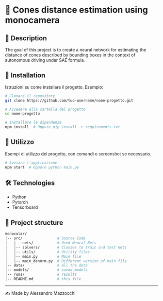 # 📌 Cones distance estimation using monocamera 

## 📖 Description
The goal of this project is to create a neural network for estimating the distance of cones described by bounding boxes in the context of autonomous driving under SAE formula.

## 🚀 Installation
Istruzioni su come installare il progetto. Esempio:
```bash
# Clonare il repository
git clone https://github.com/tuo-username/nome-progetto.git

# Accedere alla cartella del progetto
cd nome-progetto

# Installare le dipendenze
npm install  # Oppure pip install -r requirements.txt
```

## 🔧 Utilizzo
Esempi di utilizzo del progetto, con comandi o screenshot se necessario.

```bash
# Avviare l'applicazione
npm start  # Oppure python main.py
```

## 🛠 Technologies
- Python
- Pytorch
- Tensorboard

## 📂 Project structure
```bash
monocular/
│-- src/                # Source Code
│   │-- nets/           # Used Neural Nets
│   │-- solvers/        # Classes to train and test nets
│   │-- utils/          # Utility files
│   │-- main.py         # Main file
│   │-- main_denorm.py  # Different version of main file
│-- data/               # all the data
│-- models/             # saved models
│-- runs/               # results
│-- README.md           # this file
```

---
✍ Made by Alessandro Mazzocchi
